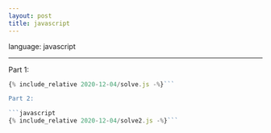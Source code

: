 ```yaml
---
layout: post
title: javascript
---
```


language: javascript

---

Part 1:

```javascript
{% include_relative 2020-12-04/solve.js -%}```

Part 2:

```javascript
{% include_relative 2020-12-04/solve2.js -%}```

